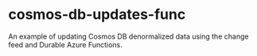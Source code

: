 # cosmos-db-updates-func
An example of updating Cosmos DB denormalized data using the change feed and Durable Azure Functions.
